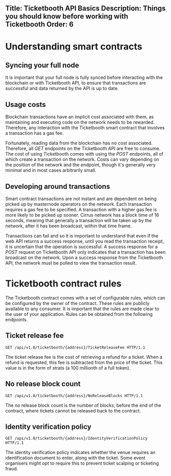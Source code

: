 Title: Ticketbooth API Basics
Description: Things you should know before working with Ticketbooth
Order: 6
---

# Understanding smart contracts

## Syncing your full node

It is important that your full node is fully synced before interacting with the blockchain or with Ticketbooth API, to ensure that transactions are successful and data returned by the API is up to date.

## Usage costs

Blockchain transactions have an implicit cost associated with them, as maintaining and executing code on the network needs to be rewarded. Therefore, any interaction with the Ticketbooth smart contract that involves a transaction has a gas fee.

Fortunately, reading data from the blockchain has no cost associated. Therefore, all _GET_ endpoints on the Ticketbooth API are free to consume. The cost of using Ticketbooth comes with using the _POST_ endpoints, all of which create a transaction on the network. Costs can vary depending on the position of the network and the endpoint, though it's generally very minimal and in most cases arbitrarily small.

## Developing around transactions

Smart contract transactions are not instant and are dependent on being picked up by masternode operators on the network. Each transaction requires a gas fee to be specified. A transaction with a higher gas fee is more likely to be picked up sooner. Cirrus network has a block time of 16 seconds, meaning that generally a transaction will be taken up by the network, after it has been broadcast, within that time frame.

Transactions can fail and so it is important to understand that even if the web API returns a success response, until you read the transaction receipt, it is uncertain that the operation is successful. A success response for a _POST_ request on Ticketbooth API only indicates that a transaction has been broadcast on the network. Upon a success response from the Ticketbooth API, the network must be polled to view the transaction result.

# Ticketbooth contract rules

The Ticketbooth contract comes with a set of configurable rules, which can be configured by the owner of the contract. These rules are publicly available to any consumer. It is important that the rules are made clear to the user of your application. Rules can be obtained from the following endpoints.

## Ticket release fee

```http
GET /api/v1.0/ticketbooth/{address}/TicketReleaseFee HTTP/1.1
```

The ticket release fee is the cost of retrieving a refund for a ticket. When a refund is requested, this fee is subtracted from the price of the ticket. This value is in the form of strats (a 100 millionth of a full token).

## No release block count

```http
GET /api/v1.0/ticketbooth/{address}/NoReleaseBlocks HTTP/1.1
```

The no release block count is the number of blocks, before the end of the contract, where tickets cannot be released back to the contract.

## Identity verification policy

```http
GET /api/v1.0/ticketbooth/{address}/IdentityVerificationPolicy HTTP/1.1
```

The identity verification policy indicates whether the venue requires an identification document to enter, along with the ticket. Some event organisers might opt to require this to prevent ticket scalping or ticketing fraud.
